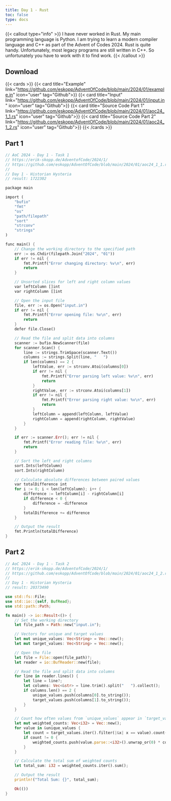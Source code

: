 ```yaml
---
title: Day 1 - Rust
toc: false
type: docs
---
```

{{< callout type="info" >}}
I have never worked in Rust. My main programming language is Python. I am trying to learn a modern compiler language and C++ as part of the Advent of Codes 2024. Rust is quite handy. Unfortunately, most legacy programs are still written in C++. So unfortunately you have to work with it to find work. 
{{< /callout >}}

## Download

{{< cards >}}
{{< card title="Example" link="https://github.com/eskopp/AdventOfCode/blob/main/2024/01/example.in" icon="user" tag="Github">}}
{{< card title="Input" link="https://github.com/eskopp/AdventOfCode/blob/main/2024/01/input.in" icon="user" tag="Github">}}
{{< card title="Source Code Part 1" link="https://github.com/eskopp/AdventOfCode/blob/main/2024/01/aoc24_1_1.rs" icon="user" tag="Github">}}
{{< card title="Source Code Part 2" link="https://github.com/eskopp/AdventOfCode/blob/main/2024/01/aoc24_1_2.rs" icon="user" tag="Github">}}
{{< /cards >}}

## Part 1

```rust {linenos=table,linenostart=1}
// AoC 2024 - Day 1 - Task 1
// https://erik-skopp.de/AdventofCode/2024/1/
// https://github.com/eskopp/AdventOfCode/blob/main/2024/01/aoc24_1_1.rs
//
// Day 1 - Historian Hysteria
// result: 1722302

package main

import (
	"bufio"
	"fmt"
	"os"
	"path/filepath"
	"sort"
	"strconv"
	"strings"
)

func main() {
	// Change the working directory to the specified path
	err := os.Chdir(filepath.Join("2024", "01"))
	if err != nil {
		fmt.Printf("Error changing directory: %v\n", err)
		return
	}

	// Unsorted slices for left and right column values
	var leftColumn []int
	var rightColumn []int

	// Open the input file
	file, err := os.Open("input.in")
	if err != nil {
		fmt.Printf("Error opening file: %v\n", err)
		return
	}
	defer file.Close()

	// Read the file and split data into columns
	scanner := bufio.NewScanner(file)
	for scanner.Scan() {
		line := strings.TrimSpace(scanner.Text())
		columns := strings.Split(line, "   ")
		if len(columns) == 2 {
			leftValue, err := strconv.Atoi(columns[0])
			if err != nil {
				fmt.Printf("Error parsing left value: %v\n", err)
				return
			}
			rightValue, err := strconv.Atoi(columns[1])
			if err != nil {
				fmt.Printf("Error parsing right value: %v\n", err)
				return
			}
			leftColumn = append(leftColumn, leftValue)
			rightColumn = append(rightColumn, rightValue)
		}
	}

	if err := scanner.Err(); err != nil {
		fmt.Printf("Error reading file: %v\n", err)
		return
	}

	// Sort the left and right columns
	sort.Ints(leftColumn)
	sort.Ints(rightColumn)

	// Calculate absolute differences between paired values
	var totalDifference int
	for i := 0; i < len(leftColumn); i++ {
		difference := leftColumn[i] - rightColumn[i]
		if difference < 0 {
			difference = -difference
		}
		totalDifference += difference
	}

	// Output the result
	fmt.Println(totalDifference)
}

```

## Part 2

```rust {linenos=table,linenostart=1}
// AoC 2024 - Day 1 - Task 2
// https://erik-skopp.de/AdventofCode/2024/1/
// https://github.com/eskopp/AdventOfCode/blob/main/2024/01/aoc24_1_2.rs
//
// Day 1 - Historian Hysteria
// result: 20373490

use std::fs::File;
use std::io::{self, BufRead};
use std::path::Path;

fn main() -> io::Result<()> {
    // Set the working directory
    let file_path = Path::new("input.in"); 

    // Vectors for unique and target values
    let mut unique_values: Vec<String> = Vec::new();
    let mut target_values: Vec<String> = Vec::new();

    // Open the file
    let file = File::open(file_path)?;
    let reader = io::BufReader::new(file);

    // Read the file and split data into columns
    for line in reader.lines() {
        let line = line?;
        let columns: Vec<&str> = line.trim().split("   ").collect();
        if columns.len() == 2 {
            unique_values.push(columns[0].to_string());
            target_values.push(columns[1].to_string());
        }
    }

    // Count how often values from `unique_values` appear in `target_values`
    let mut weighted_counts: Vec<i32> = Vec::new();
    for value in &unique_values {
        let count = target_values.iter().filter(|&x| x == value).count() as i32;
        if count != 0 {
            weighted_counts.push(value.parse::<i32>().unwrap_or(0) * count);
        }
    }

    // Calculate the total sum of weighted counts
    let total_sum: i32 = weighted_counts.iter().sum();

    // Output the result
    println!("Total Sum: {}", total_sum);

    Ok(())
}

```
